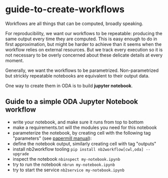# guide-to-create-workflows

Workflows are all things that can be computed, broadly speaking. 

For reproducibility, we want our workflows to be repeatable: producing the same output every time they are computed. 
This is easy enough to do in first approximation, but might be harder to achieve than it seems when the workflow relies on external resources. But we track every execution so it is not necessary to be overly concerned about these delicate details at every moment.

Generally, we want the workflows to be parametrized. Non-parametrized but strickly repeatable notebooks are equivalent to their output data.

One way to create them in ODA is to build **jupyter notebook**.

## Guide to a simple ODA Jupyter Notebook workflow


* write your notebook, and make sure it runs from top to bottom
* make a requirements.txt will the modules you need for this notebook
* parameterize the notebook, by creating cell with the following tag "parameters" (see [papermill manual]()):
* define the notebook output, similarly creating cell with tag "outputs"
* install nb2workflow tooling `pip install nb2workflow[cwl,oda] --upgrade`
* inspect the notebook `nbinspect my-notebook.ipynb`
* try to run the notebook `nbrun my-notebook.ipynb`
* try to start the service `nb2service my-notebook.ipynb`
